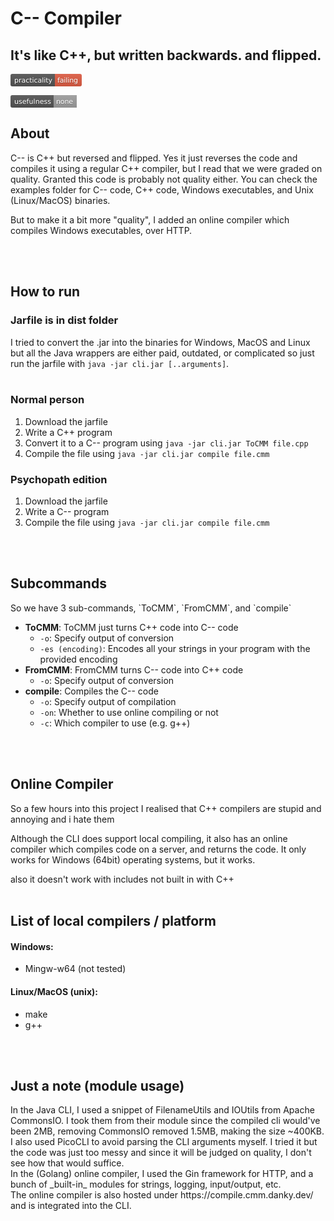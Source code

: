 <p align="center">
<h1>C-- Compiler</h1>
<h2>It's like C++, but written backwards. and flipped.</h2>
<svg xmlns="http://www.w3.org/2000/svg" xmlns:xlink="http://www.w3.org/1999/xlink" width="114" height="20" role="img" aria-label="practicality: failing"><title>practicality: failing</title><linearGradient id="s" x2="0" y2="100%"><stop offset="0" stop-color="#bbb" stop-opacity=".1"/><stop offset="1" stop-opacity=".1"/></linearGradient><clipPath id="r"><rect width="114" height="20" rx="3" fill="#fff"/></clipPath><g clip-path="url(#r)"><rect width="71" height="20" fill="#555"/><rect x="71" width="43" height="20" fill="#e05d44"/><rect width="114" height="20" fill="url(#s)"/></g><g fill="#fff" text-anchor="middle" font-family="Verdana,Geneva,DejaVu Sans,sans-serif" text-rendering="geometricPrecision" font-size="110"><text aria-hidden="true" x="365" y="150" fill="#010101" fill-opacity=".3" transform="scale(.1)" textLength="610">practicality</text><text x="365" y="140" transform="scale(.1)" fill="#fff" textLength="610">practicality</text><text aria-hidden="true" x="915" y="150" fill="#010101" fill-opacity=".3" transform="scale(.1)" textLength="330">failing</text><text x="915" y="140" transform="scale(.1)" fill="#fff" textLength="330">failing</text></g></svg>

<svg xmlns="http://www.w3.org/2000/svg" xmlns:xlink="http://www.w3.org/1999/xlink" width="106" height="20" role="img" aria-label="usefulness: none"><title>usefulness: none</title><linearGradient id="s" x2="0" y2="100%"><stop offset="0" stop-color="#bbb" stop-opacity=".1"/><stop offset="1" stop-opacity=".1"/></linearGradient><clipPath id="r"><rect width="106" height="20" rx="3" fill="#fff"/></clipPath><g clip-path="url(#r)"><rect width="69" height="20" fill="#555"/><rect x="69" width="37" height="20" fill="#9f9f9f"/><rect width="106" height="20" fill="url(#s)"/></g><g fill="#fff" text-anchor="middle" font-family="Verdana,Geneva,DejaVu Sans,sans-serif" text-rendering="geometricPrecision" font-size="110"><text aria-hidden="true" x="355" y="150" fill="#010101" fill-opacity=".3" transform="scale(.1)" textLength="590">usefulness</text><text x="355" y="140" transform="scale(.1)" fill="#fff" textLength="590">usefulness</text><text aria-hidden="true" x="865" y="150" fill="#010101" fill-opacity=".3" transform="scale(.1)" textLength="270">none</text><text x="865" y="140" transform="scale(.1)" fill="#fff" textLength="270">none</text></g></svg>

<h2>About</h2>
C-- is C++ but reversed and flipped. Yes it just reverses the code and compiles it using a regular C++ compiler, but I read that we were graded on quality. Granted this code is probably not quality either. You can check the examples folder for C-- code, C++ code, Windows executables, and Unix (Linux/MacOS) binaries.

But to make it a bit more "quality", I added an online compiler which compiles Windows executables, over HTTP.

<br /> <br />

<h2>How to run</h2>
<h3>Jarfile is in dist folder</h3>
I tried to convert the .jar into the binaries for Windows, MacOS and Linux but all the Java wrappers are either paid, outdated, or complicated so just run the jarfile with <code>java -jar cli.jar [..arguments]</code>.
<br><br>
<h3> Normal person </h3>
<ol>
    <li> Download the jarfile </li>
    <li> Write a C++ program </li>
    <li> Convert it to a C-- program using <code>java -jar cli.jar ToCMM file.cpp</code></li>
    <li> Compile the file using <code>java -jar cli.jar compile file.cmm</code></li>
</ol>
<h3> Psychopath edition </h3>
<ol>
    <li> Download the jarfile </li>
    <li> Write a C-- program </li>
    <li> Compile the file using <code>java -jar cli.jar compile file.cmm</code></li>
</ol>

<br /><br />

<h2>Subcommands</h2>
So we have 3 sub-commands, `ToCMM`, `FromCMM`, and `compile`
<ul>
<li> <b>ToCMM</b>: ToCMM just turns C++ code into C-- code 
<ul>
    <li> <code>-o</code>: Specify output of conversion </li>
    <li> <code>-es (encoding)</code>: Encodes all your strings in your program with the provided encoding</li>
</ul>
</li>
<li> <b>FromCMM</b>: FromCMM turns C-- code into C++ code 
<ul>
    <li> <code>-o</code>: Specify output of conversion </li>
</ul>
</li>
<li> <b>compile</b>: Compiles the C-- code 
<ul>
    <li> <code>-o</code>: Specify output of compilation </li>
    <li> <code>-on</code>: Whether to use online compiling or not</li>
    <li> <code>-c</code>: Which compiler to use (e.g. g++)</li>
</ul>
</li>
</ul>
<br /><br />
<h2>Online Compiler</h2>
So a few hours into this project I realised that C++ compilers are stupid and annoying and i hate them

Although the CLI does support local compiling, it also has an online compiler which compiles code on a server, and returns the code. It only works for Windows (64bit) operating systems, but it works.

also it doesn't work with includes not built in with C++
<br /><br />

<h2>List of local compilers / platform</h2>
<h4>Windows:</h4>
<ul>
<li>Mingw-w64 (not tested)</li>
</ul>
<h4>Linux/MacOS (unix):</h4>
<ul>
<li>make</li>
<li>g++</li>
</ul>

<br /><br />

<h2>Just a note (module usage)</h2>
In the Java CLI, I used a snippet of FilenameUtils and IOUtils from Apache CommonsIO. I took them from their module since the compiled cli would've been 2MB, removing CommonsIO removed 1.5MB, making the size ~400KB. I also used PicoCLI to avoid parsing the CLI arguments myself. I tried it but the code was just too messy and since it will be judged on quality, I don't see how that would suffice.
<br>
In the (Golang) online compiler, I used the Gin framework for HTTP, and a bunch of _built-in_ modules for strings, logging, input/output, etc.
<br>
The online compiler is also hosted under https://compile.cmm.danky.dev/ and is integrated into the CLI.

